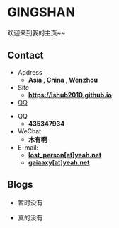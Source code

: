 # GINGSHAN

欢迎来到我的主页\~\~

<!-- .slide -->

## Contact

- Address
  - **Asia , China , Wenzhou**
- Site
  - **<https://lshub2010.github.io>**
- [QQ](https://qm.qq.com/cgi-bin/qm/qr?k=BTZyeEOZ5Cu4AlWpCrFyBzQol2yovCcN&noverify=0&personal_qrcode_source=3)

<!-- .slide vertical=true -->

- QQ
  - **435347934**
- WeChat
  - **木有啊**
- E-mail:
  - **[lost_person[at]yeah.net](lost_person@yeah.net)**
  - **[gaiaaxy[at]yeah.net](gaiaaxy@yeah.net)**

<!-- .slide -->

## Blogs

- 暂时没有

<!-- .slide vertical=true -->

- 真的没有

<!-- .slide -->
